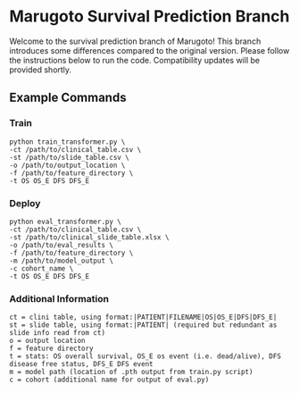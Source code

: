 # Marugoto Survival Prediction Branch

Welcome to the survival prediction branch of Marugoto! This branch introduces some differences compared to the original version. Please follow the instructions below to run the code. Compatibility updates will be provided shortly.

## Example Commands
### Train
```
python train_transformer.py \
-ct /path/to/clinical_table.csv \
-st /path/to/slide_table.csv \
-o /path/to/output_location \
-f /path/to/feature_directory \
-t OS OS_E DFS DFS_E
```
### Deploy
```
python eval_transformer.py \
-ct /path/to/clinical_table.csv \
-st /path/to/clinical_slide_table.xlsx \
-o /path/to/eval_results \
-f /path/to/feature_directory \
-m /path/to/model_output \
-c cohort_name \
-t OS OS_E DFS DFS_E
```
### Additional Information
```
ct = clini table, using format:|PATIENT|FILENAME|OS|OS_E|DFS|DFS_E|
st = slide table, using format:|PATIENT| (required but redundant as slide info read from ct)
o = output location
f = feature directory
t = stats: OS overall survival, OS_E os event (i.e. dead/alive), DFS disease free status, DFS_E DFS event
m = model path (location of .pth output from train.py script)
c = cohort (additional name for output of eval.py)
```